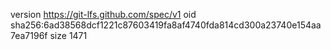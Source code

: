 version https://git-lfs.github.com/spec/v1
oid sha256:6ad38568dcf1221c87603419fa8af4740fda814cd300a23740e154aa7ea7196f
size 1471
